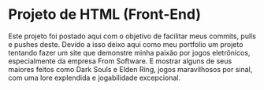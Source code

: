 # Projeto de HTML (Front-End)

Este projeto foi postado aqui com o objetivo de facilitar meus commits, pulls e pushes deste. Devido a isso deixo aqui como meu portfolio um projeto tentando fazer um site que demonstre minha paixão por jogos eletrônicos, especialmente da empresa From Software. E mostrar alguns de seus maiores feitos como Dark Souls e Elden Ring, jogos maravilhosos por sinal, com uma lore explendida e jogabilidade excepcional.
